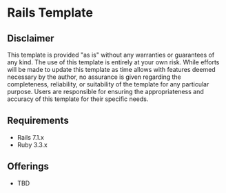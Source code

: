 # Rails Template

## Disclaimer
This template is provided "as is" without any warranties or guarantees of any kind. The use of this template is entirely at your own risk. While efforts will be made to update this template as time allows with features deemed necessary by the author, no assurance is given regarding the completeness, reliability, or suitability of the template for any particular purpose. Users are responsible for ensuring the appropriateness and accuracy of this template for their specific needs.

## Requirements
- Rails 7.1.x
- Ruby 3.3.x

## Offerings
- TBD

